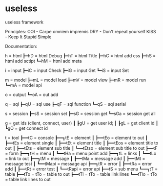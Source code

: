 # useless
useless framework




Principles:
COI  - Carpe omniem impremis
DRY  - Don't repeat yourself
KISS - Keep It Stupid Simple


Documentation:

  h = html 
  ┣━hD = html Debug
  ┣━hT = html Title
  ┣━hC = html add css 
  ┣━hS = html add sctipt
  ┗━hM = html add meta

  i = input
  ┣━iC = input Check 
  ┣━iG = input Get 
  ┗━iS = input Set

  m = model 
  ┣━mL = model load
  ┣━mV = model view 
  ┣━mR = model run 
  ┗━mA = model api 
  
  o = output
  ┗━oA = out add

  q = sql
  ┣━qU = sql use 
  ┣━qF = sql function
  ┗━qS = sql serial

  s = session
  ┣━sS  = session set 
  ┣━sG  = session get
  ┗━sGa = session get all

  g = get ids  (client, connect, user)
  ┃
  ┣gU = get user id;
  ┃
  ┣gL = get client id
  ┃ 
  ┗gO = get connect id

  t = tool
  ┣━━tC = console
  ┣━━┓tE = element
  ┃  ┣━━tEo = element to out
  ┃  ┣━━tEs = element single
  ┃  ┣━━tEt = element title
  ┃  ┣━━tEos = element title to out
  ┃  ┣━━tEts = element sub title
  ┃  ┗━━tEtso = element sub title to out
  ┣━━tF = form
  ┣━━┓tH = menu 
  ┃  ┗━━tHa = menu point add
  ┣━━┓tL = links
  ┃  ┗━━tLo = link to out
  ┣━━┓tM = message
  ┃  ┣━━tMa = message add
  ┃  ┣━━tMt = message test 
  ┃  ┗━━tMapi = message api
  ┣━━┓tR = error
  ┃  ┣━━tRa = error add
  ┃  ┣━━tRt = error test
  ┃  ┗━━tRapi = error api 
  ┣━━tS = sub menu
  ┗━━┓tT = table
     ┣━━tTo = tTo = table to out
     ┣━━tTl = tTo = table link lines
     ┗━━tTlo = tTo = table link lines to out
   




